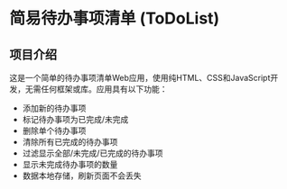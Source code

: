 # 简易待办事项清单 (ToDoList)

## 项目介绍

这是一个简单的待办事项清单Web应用，使用纯HTML、CSS和JavaScript开发，无需任何框架或库。应用具有以下功能：

- 添加新的待办事项
- 标记待办事项为已完成/未完成
- 删除单个待办事项
- 清除所有已完成的待办事项
- 过滤显示全部/未完成/已完成的待办事项
- 显示未完成待办事项的数量
- 数据本地存储，刷新页面不会丢失